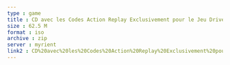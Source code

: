 ```yaml
---
type : game
title : CD avec les Codes Action Replay Exclusivement pour le Jeu Driver 3 (France) (Unl)
size : 62.5 M
format : iso
archive : zip
server : myrient
link2 : CD%20avec%20les%20Codes%20Action%20Replay%20Exclusivement%20pour%20le%20Jeu%20Driver%203%20%28France%29%20%28Unl%29
---
```

